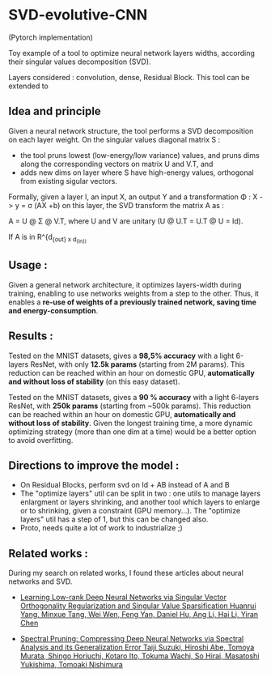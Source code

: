 # SVD-evolutive-CNN
(Pytorch implementation)

Toy example of a tool to optimize neural network layers widths, according their singular values decomposition (SVD).

Layers considered : convolution, dense, Residual Block.
This tool can be extended to 


## Idea and principle
Given a neural network structure, the tool performs a SVD decomposition on each layer weight.
On the singular values diagonal matrix S :
- the tool pruns lowest (low-energy/low variance) values, and pruns dims along the corresponding vectors on matrix U and V.T, and 
- adds new dims on layer where S have high-energy values, orthogonal from existing sigular vectors.

Formally, given a layer l, an input X, an output Y and a transformation Φ : X -> y = σ (AX +b) on this layer, the SVD transform the matrix A as :

A = U @ Σ @ V.T, where U and V are unitary (U @ U.T = U.T @ U = Id).

If A is in R^{d<sub>{out} x d<sub>{in})



## Usage :
Given a general network architecture, it optimizes layers-width during training, enabling to use networks weights from a step to the other.
Thus, it enables a **re-use of weights of a previously trained network, saving time and energy-consumption**.

## Results :
Tested on the MNIST datasets, gives a **98,5% accuracy** with a light 6-layers ResNet, with only **12.5k params** (starting from 2M params). This reduction can be reached within an hour on domestic GPU, **automatically and without loss of stability** (on this easy dataset).

Tested on the MNIST datasets, gives a **90 % accuracy** with a light 6-layers ResNet, with **250k params** (starting from ~500k params). This reduction can be reached within an hour on domestic GPU, **automatically and without loss of stability**. Given the longest training time, a more dynamic optimizing strategy (more than one dim at a time) would be a better option to avoid overfitting.

## Directions to improve the model : 
- On Residual Blocks, perform svd on Id + AB instead of A and B
- The "optimize layers" util can be split in two : one utils to manage layers enlargment or layers shrinking, and another tool which layers to enlarge or to shrinking, given a constraint (GPU memory...). The "optimize layers" util has a step of 1, but this can be changed also.
- Proto, needs quite a lot of work to industrialize ;)


## Related works : 
During my search on related works, I found these articles about neural networks and SVD.

- [Learning Low-rank Deep Neural Networks via Singular Vector Orthogonality Regularization and Singular Value Sparsification
Huanrui Yang, Minxue Tang, Wei Wen, Feng Yan, Daniel Hu, Ang Li, Hai Li, Yiran Chen](https://arxiv.org/abs/2004.09031)

- [Spectral Pruning: Compressing Deep Neural Networks via Spectral Analysis and its Generalization Error
Taiji Suzuki, Hiroshi Abe, Tomoya Murata, Shingo Horiuchi, Kotaro Ito, Tokuma Wachi, So Hirai, Masatoshi Yukishima, Tomoaki Nishimura](https://arxiv.org/abs/1808.08558)
